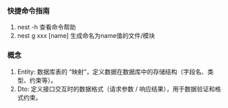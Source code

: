 ### 快捷命令指南

1. nest -h 查看命令帮助
2. nest g xxx [name] 生成命名为name值的文件/模块

### 概念

1.  Entity: 数据库表的 “映射”，定义数据在数据库中的存储结构（字段名、类型、约束等）。
2.  Dto: 定义接口交互时的数据格式（请求参数 / 响应结果），用于数据验证和格式约束。
